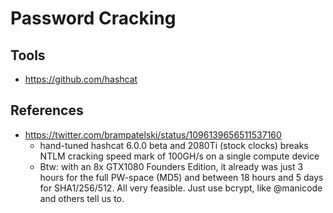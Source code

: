 
# Password Cracking #



## Tools ##

- https://github.com/hashcat

## References ##
- https://twitter.com/brampatelski/status/1096139656511537160
  - hand-tuned hashcat 6.0.0 beta and 2080Ti (stock clocks) breaks NTLM cracking speed mark of 100GH/s on a single compute device
  - Btw: with an 8x GTX1080 Founders Edition, it already was just 3 hours for the full PW-space (MD5) and between 18 hours and 5 days for SHA1/256/512. All very feasible. Just use bcrypt, like @manicode and others tell us to.